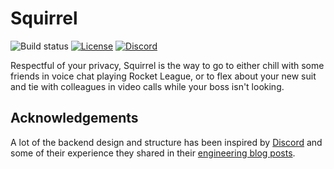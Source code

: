 # Squirrel
![Build status](https://img.shields.io/github/workflow/status/squirrelchat/squirrel/test?style=flat-square)
[![License](https://img.shields.io/github/license/squirrelchat/squirrel.svg?style=flat-square)](https://github.com/squirrelchat/squirrel/blob/mistress/LICENSE)
[![Discord](https://img.shields.io/badge/chat-on%20Discord-7289DA.svg?style=flat-square)](https://squirrel.chat/discord)

Respectful of your privacy, Squirrel is the way to go to either chill with some friends in voice chat playing Rocket
League, or to flex about your new suit and tie with colleagues in video calls while your boss isn't looking.

<!-- todo: write actual readme -->

<!-- Be healthy, eat cookies drink coffee uwu -->

## Acknowledgements
A lot of the backend design and structure has been inspired by [Discord](https://discord.com) and some of their
experience they shared in their [engineering blog posts](https://blog.discord.com/engineering-posts/home).
